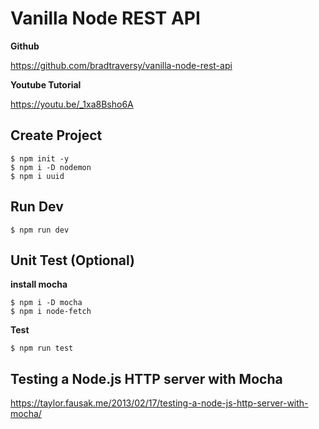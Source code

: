 # Vanilla Node REST API #

**Github**

<https://github.com/bradtraversy/vanilla-node-rest-api>

**Youtube Tutorial**

<https://youtu.be/_1xa8Bsho6A>

## Create Project ##

```shell
$ npm init -y
$ npm i -D nodemon
$ npm i uuid
```

## Run Dev ##

```
$ npm run dev
```

## Unit Test (Optional) ##

**install mocha**

```shell
$ npm i -D mocha
$ npm i node-fetch
```

**Test**

```
$ npm run test
```

## Testing a Node.js HTTP server with Mocha ##

<https://taylor.fausak.me/2013/02/17/testing-a-node-js-http-server-with-mocha/>
